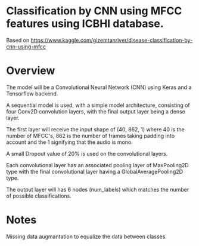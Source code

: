 #  Classification by CNN using MFCC features using ICBHI database.
Based on https://www.kaggle.com/gizemtanriver/disease-classification-by-cnn-using-mfcc


                                                    
# Overview

The model will be a Convolutional Neural Network (CNN) using Keras and a Tensorflow backend.

A sequential model is used, with a simple model architecture, consisting of four Conv2D convolution layers, with the final output layer being a dense layer.

The first layer will receive the input shape of (40, 862, 1) where 40 is the number of MFCC's, 862 is the number of frames taking padding into account and the 1 signifying that the audio is mono.

A small Dropout value of 20% is used on the convolutional layers.

Each convolutional layer has an associated pooling layer of MaxPooling2D type with the final convolutional layer having a GlobalAveragePooling2D type. 

The output layer will has 6 nodes (num_labels) which matches the number of possible classifications.



# Notes
Missing data augmantation to equalize the data between classes.

